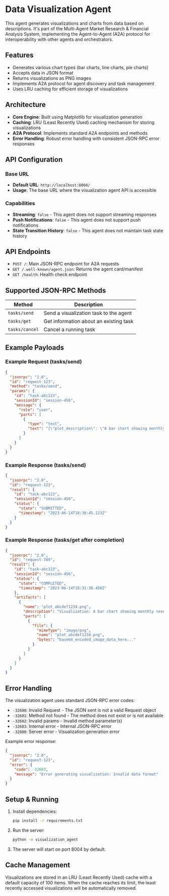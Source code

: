 # Data Visualization Agent

This agent generates visualizations and charts from data based on descriptions. It's part of the Multi-Agent Market Research & Financial Analysis System, implementing the Agent-to-Agent (A2A) protocol for interoperability with other agents and orchestrators.

## Features

- Generates various chart types (bar charts, line charts, pie charts)
- Accepts data in JSON format
- Returns visualizations as PNG images
- Implements A2A protocol for agent discovery and task management
- Uses LRU caching for efficient storage of visualizations

## Architecture

- **Core Engine**: Built using Matplotlib for visualization generation
- **Caching**: LRU (Least Recently Used) caching mechanism for storing visualizations
- **A2A Protocol**: Implements standard A2A endpoints and methods
- **Error Handling**: Robust error handling with consistent JSON-RPC error responses

## API Configuration

### Base URL
- **Default URL**: `http://localhost:8004/`
- **Usage**: The base URL where the visualization agent API is accessible

### Capabilities
- **Streaming**: `false` - This agent does not support streaming responses
- **Push Notifications**: `false` - This agent does not support push notifications
- **State Transition History**: `false` - This agent does not maintain task state history

## API Endpoints

- `POST /`: Main JSON-RPC endpoint for A2A requests
- `GET /.well-known/agent.json`: Returns the agent card/manifest
- `GET /health`: Health check endpoint

## Supported JSON-RPC Methods

| Method | Description |
|--------|-------------|
| `tasks/send` | Send a visualization task to the agent |
| `tasks/get` | Get information about an existing task |
| `tasks/cancel` | Cancel a running task |

## Example Payloads

### Example Request (tasks/send)

```json
{
  "jsonrpc": "2.0",
  "id": "request-123",
  "method": "tasks/send",
  "params": {
    "id": "task-abc123",
    "sessionId": "session-456",
    "message": {
      "role": "user",
      "parts": [
        {
          "type": "text",
          "text": "{\"plot_description\": \"A bar chart showing monthly revenue\", \"data_json\": \"{\\\"labels\\\": [\\\"Jan\\\", \\\"Feb\\\", \\\"Mar\\\", \\\"Apr\\\", \\\"May\\\"], \\\"values\\\": [10000, 12000, 9000, 15000, 16000], \\\"title\\\": \\\"Monthly Revenue\\\", \\\"xlabel\\\": \\\"Month\\\", \\\"ylabel\\\": \\\"Revenue ($)\\\"}\"}"
        }
      ]
    }
  }
}
```

### Example Response (tasks/send)

```json
{
  "jsonrpc": "2.0",
  "id": "request-123",
  "result": {
    "id": "task-abc123",
    "sessionId": "session-456",
    "status": {
      "state": "SUBMITTED",
      "timestamp": "2023-06-14T18:30:45.123Z"
    }
  }
}
```

### Example Response (tasks/get after completion)

```json
{
  "jsonrpc": "2.0",
  "id": "request-789",
  "result": {
    "id": "task-abc123",
    "sessionId": "session-456",
    "status": {
      "state": "COMPLETED",
      "timestamp": "2023-06-14T18:31:30.456Z"
    },
    "artifacts": [
      {
        "name": "plot_abcdef1234.png",
        "description": "Visualization: A bar chart showing monthly revenue",
        "parts": [
          {
            "file": {
              "mimeType": "image/png",
              "name": "plot_abcdef1234.png",
              "bytes": "base64_encoded_image_data_here..."
            }
          }
        ]
      }
    ]
  }
}
```

## Error Handling

The visualization agent uses standard JSON-RPC error codes:

- `-32600`: Invalid Request - The JSON sent is not a valid Request object
- `-32601`: Method not found - The method does not exist or is not available
- `-32602`: Invalid params - Invalid method parameter(s)
- `-32603`: Internal error - Internal JSON-RPC error
- `-32000`: Server error - Visualization generation error

Example error response:

```json
{
  "jsonrpc": "2.0",
  "id": "request-123",
  "error": {
    "code": -32603,
    "message": "Error generating visualization: Invalid data format"
  }
}
```

## Setup & Running

1. Install dependencies:
   ```bash
   pip install -r requirements.txt
   ```

2. Run the server:
   ```bash
   python -m visualization_agent
   ```

3. The server will start on port 8004 by default.

## Cache Management

Visualizations are stored in an LRU (Least Recently Used) cache with a default capacity of 100 items. When the cache reaches its limit, the least recently accessed visualizations will be automatically removed. 